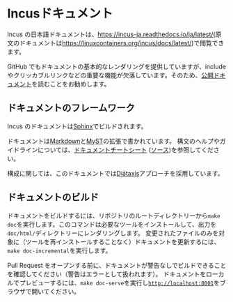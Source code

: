 # Incusドキュメント

Incus の日本語ドキュメントは、<https://incus-ja.readthedocs.io/ja/latest/>(原文のドキュメントは<https://linuxcontainers.org/incus/docs/latest/>)で閲覧できます。

GitHub でもドキュメントの基本的なレンダリングを提供していますが、include やクリッカブルリンクなどの重要な機能が欠落しています。そのため、[公開ドキュメント](https://incus-ja.readthedocs.io/ja/latest/)を読むことをお勧めします。

<!-- Include start docs -->

## ドキュメントのフレームワーク

Incus のドキュメントは[Sphinx](https://www.sphinx-doc.org/en/master/index.html)でビルドされます。

ドキュメントは[Markdown](https://commonmark.org/)と[MyST](https://myst-parser.readthedocs.io/)の拡張で書かれています。
構文のヘルプやガイドラインについては、[ドキュメントチートシート](https://incus-ja.readthedocs.io/ja/latest/doc-cheat-sheet/) ([ソース](https://raw.githubusercontent.com/lxc-jp/incus-ja/main/doc/doc-cheat-sheet.md))を参照してください。

構成に関しては、このドキュメントでは[Diátaxis](https://diataxis.fr/)アプローチを採用しています。

## ドキュメントのビルド

ドキュメントをビルドするには、リポジトリのルートディレクトリーから`make doc`を実行します。このコマンドは必要なツールをインストールして、出力を`doc/html/`ディレクトリーにレンダリングします。
変更されたファイルのみを対象に（ツールを再インストールすることなく）ドキュメントを更新するには、`make doc-incremental`を実行します。

Pull Request をオープンする前に、ドキュメントが警告なしでビルドできることを確認してください（警告はエラーとして扱われます）。
ドキュメントをローカルでプレビューするには、`make doc-serve`を実行し[`http://localhost:8001`](http://localhost:8001)をブラウザで開いてください。
